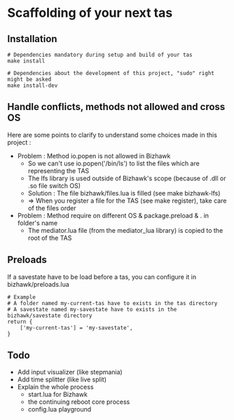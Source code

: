# Scaffolding of your next tas

## Installation

    # Dependencies mandatory during setup and build of your tas
    make install
    
    # Dependencies about the development of this project, "sudo" right might be asked
    make install-dev

## Handle conflicts, methods not allowed and cross OS

Here are some points to clarify to understand some choices made in this project :

* Problem : Method io.popen is not allowed in Bizhawk
    * So we can't use io.popen('/bin/ls') to list the files which are representing the TAS
    * The lfs library is used outside of Bizhawk's scope (because of .dll or .so file switch OS)
    * Solution : The file bizhawk/files.lua is filled (see make bizhawk-lfs)
    * => When you register a file for the TAS (see make register), take care of the files order
* Problem : Method require on different OS & package.preload & . in folder's name
    * The mediator.lua file (from the mediator_lua library) is copied to the root of the TAS

## Preloads

If a savestate have to be load before a tas, you can configure it in bizhawk/preloads.lua

    # Example
    # A folder named my-current-tas have to exists in the tas directory
    # A savestate named my-savestate have to exists in the bizhawk/savestate directory
    return {
        ['my-current-tas'] = 'my-savestate',
    }

## Todo

* Add input visualizer (like stepmania)
* Add time splitter (like live split)
* Explain the whole process
  * start.lua for Bizhawk
  * the continuing reboot core process
  * config.lua playground
